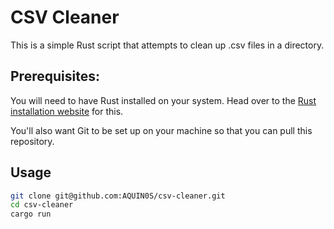 # CSV Cleaner

This is a simple Rust script that attempts to clean up .csv files in a directory.

## Prerequisites:

You will need to have Rust installed on your system. Head over to the [Rust installation website](https://www.rust-lang.org/tools/install) for this.

You'll also want Git to be set up on your machine so that you can pull this repository.

## Usage

```bash
git clone git@github.com:AQUIN0S/csv-cleaner.git
cd csv-cleaner
cargo run
```